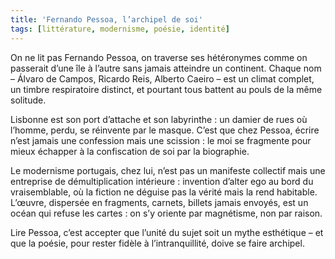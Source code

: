 ```yaml
---
title: 'Fernando Pessoa, l’archipel de soi'
tags: [littérature, modernisme, poésie, identité]
---
```


On ne lit pas Fernando Pessoa, on traverse ses hétéro­nymes comme on passerait d’une île à l’autre sans jamais atteindre un continent. Chaque nom – Álvaro de Campos, Ricardo Reis, Alberto Caeiro – est un climat complet, un timbre respiratoire distinct, et pourtant tous battent au pouls de la même solitude.

Lisbonne est son port d’attache et son labyrinthe : un damier de rues où l’homme, perdu, se réinvente par le masque. C’est que chez Pessoa, écrire n’est jamais une confession mais une scission : le moi se fragmente pour mieux échapper à la confiscation de soi par la biographie.

Le modernisme portugais, chez lui, n’est pas un manifeste collectif mais une entreprise de démultiplication intérieure : invention d’alter ego au bord du vraisemblable, où la fiction ne déguise pas la vérité mais la rend habitable. L’œuvre, dispersée en fragments, carnets, billets jamais envoyés, est un océan qui refuse les cartes : on s’y oriente par magnétisme, non par raison.

Lire Pessoa, c’est accepter que l’unité du sujet soit un mythe esthétique – et que la poésie, pour rester fidèle à l’intranquillité, doive se faire archipel.
